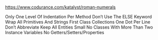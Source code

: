 https://www.codurance.com/katalyst/roman-numerals

Only One Level Of Indentation Per Method
Don’t Use The ELSE Keyword
Wrap All Primitives And Strings
First Class Collections
One Dot Per Line
Don’t Abbreviate
Keep All Entities Small
No Classes With More Than Two Instance Variables
No Getters/Setters/Properties